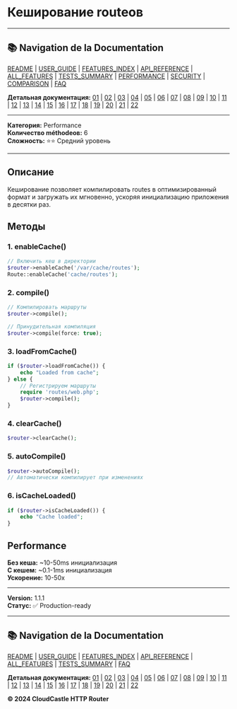 # Кеширование routeов

---

## 📚 Navigation de la Documentation

[README](../../README.md) | [USER_GUIDE](../USER_GUIDE.md) | [FEATURES_INDEX](../FEATURES_INDEX.md) | [API_REFERENCE](../API_REFERENCE.md) | [ALL_FEATURES](../ALL_FEATURES.md) | [TESTS_SUMMARY](../TESTS_SUMMARY.md) | [PERFORMANCE](../PERFORMANCE_ANALYSIS.md) | [SECURITY](../SECURITY_REPORT.md) | [COMPARISON](../COMPARISON.md) | [FAQ](../FAQ.md)

**Детальная документация:** [01](01_BASIC_ROUTING.md) | [02](02_ROUTE_PARAMETERS.md) | [03](03_ROUTE_GROUPS.md) | [04](04_RATE_LIMITING.md) | [05](05_IP_FILTERING.md) | [06](06_MIDDLEWARE.md) | [07](07_NAMED_ROUTES.md) | [08](08_TAGS.md) | [09](09_HELPER_FUNCTIONS.md) | [10](10_ROUTE_SHORTCUTS.md) | [11](11_ROUTE_MACROS.md) | [12](12_URL_GENERATION.md) | [13](13_EXPRESSION_LANGUAGE.md) | [14](14_CACHING.md) | [15](15_PLUGINS.md) | [16](16_LOADERS.md) | [17](17_PSR_SUPPORT.md) | [18](18_ACTION_RESOLVER.md) | [19](19_STATISTICS.md) | [20](20_SECURITY.md) | [21](21_EXCEPTIONS.md) | [22](22_CLI_TOOLS.md)

---


**Категория:** Performance  
**Количество méthodeов:** 6  
**Сложность:** ⭐⭐ Средний уровень

---

## Описание

Кеширование позволяет компилировать routes в оптимизированный формат и загружать их мгновенно, ускоряя инициализацию приложения в десятки раз.

## Методы

### 1. enableCache()

```php
// Включить кеш в директории
$router->enableCache('/var/cache/routes');
Route::enableCache('cache/routes');
```

### 2. compile()

```php
// Компилировать маршруты
$router->compile();

// Принудительная компиляция
$router->compile(force: true);
```

### 3. loadFromCache()

```php
if ($router->loadFromCache()) {
    echo "Loaded from cache";
} else {
    // Регистрируем маршруты
    require 'routes/web.php';
    $router->compile();
}
```

### 4. clearCache()

```php
$router->clearCache();
```

### 5. autoCompile()

```php
$router->autoCompile();
// Автоматически компилирует при изменениях
```

### 6. isCacheLoaded()

```php
if ($router->isCacheLoaded()) {
    echo "Cache loaded";
}
```

## Performance

**Без кеша:** ~10-50ms инициализация  
**С кешем:** ~0.1-1ms инициализация  
**Ускорение:** 10-50x

---

**Version:** 1.1.1  
**Статус:** ✅ Production-ready


---

## 📚 Navigation de la Documentation

[README](../../README.md) | [USER_GUIDE](../USER_GUIDE.md) | [FEATURES_INDEX](../FEATURES_INDEX.md) | [API_REFERENCE](../API_REFERENCE.md) | [ALL_FEATURES](../ALL_FEATURES.md) | [TESTS_SUMMARY](../TESTS_SUMMARY.md) | [FAQ](../FAQ.md)

**Детальная документация:** [01](01_BASIC_ROUTING.md) | [02](02_ROUTE_PARAMETERS.md) | [03](03_ROUTE_GROUPS.md) | [04](04_RATE_LIMITING.md) | [05](05_IP_FILTERING.md) | [06](06_MIDDLEWARE.md) | [07](07_NAMED_ROUTES.md) | [08](08_TAGS.md) | [09](09_HELPER_FUNCTIONS.md) | [10](10_ROUTE_SHORTCUTS.md) | [11](11_ROUTE_MACROS.md) | [12](12_URL_GENERATION.md) | [13](13_EXPRESSION_LANGUAGE.md) | [14](14_CACHING.md) | [15](15_PLUGINS.md) | [16](16_LOADERS.md) | [17](17_PSR_SUPPORT.md) | [18](18_ACTION_RESOLVER.md) | [19](19_STATISTICS.md) | [20](20_SECURITY.md) | [21](21_EXCEPTIONS.md) | [22](22_CLI_TOOLS.md)

**© 2024 CloudCastle HTTP Router**
